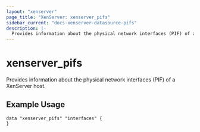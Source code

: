 ```yaml
---
layout: "xenserver"
page_title: "XenServer: xenserver_pifs"
sidebar_current: "docs-xenserver-datasource-pifs"
description: |-
  Provides information about the physical network interfaces (PIF) of a XenServer host.
---
```


# xenserver\_pifs

Provides information about the physical network interfaces (PIF) of a XenServer host.

## Example Usage

```hcl
data "xenserver_pifs" "interfaces" {
}
```
